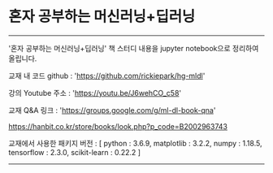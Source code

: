 # 혼자 공부하는 머신러닝+딥러닝
---
'혼자 공부하는 머신러닝+딥러닝' 책 스터디 내용을 jupyter notebook으로 정리하여 올립니다.

교재 내 코드 github : 'https://github.com/rickiepark/hg-mldl'

강의 Youtube 주소 : 'https://youtu.be/J6wehCO_c58'

교재 Q&A 링크 : 'https://groups.google.com/g/ml-dl-book-qna'

https://hanbit.co.kr/store/books/look.php?p_code=B2002963743

교재에서 사용한 패키지 버전 : [ python : 3.6.9, matplotlib : 3.2.2, numpy : 1.18.5, tensorflow : 2.3.0, scikit-learn : 0.22.2 ]

---
